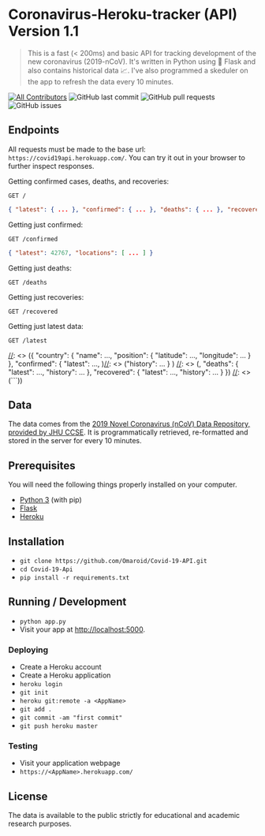 # Coronavirus-Heroku-tracker (API) Version 1.1

> This is a fast (< 200ms) and basic API for tracking development of the new coronavirus (2019-nCoV). It's written in Python using 🍼 Flask and also contains historical data 📈. I've also programmed a skeduler on the app to refresh the data every 10 minutes.

[![All Contributors](https://img.shields.io/badge/all_contributors-1-orange.svg?style=flat-square)](#contributors-)
![GitHub last commit](https://img.shields.io/github/last-commit/Omaroid/Covid-19-API)
![GitHub pull requests](https://img.shields.io/github/issues-pr/Omaroid/Covid-19-API)
![GitHub issues](https://img.shields.io/github/issues/Omaroid/Covid-19-API)

## Endpoints

All requests must be made to the base url: ``https://covid19api.herokuapp.com/``. You can try it out in your browser to further inspect responses.

Getting confirmed cases, deaths, and recoveries:

```http
GET /
```
```json
{ "latest": { ... }, "confirmed": { ... }, "deaths": { ... }, "recovered": { ... } }
```

Getting just confirmed:

```http
GET /confirmed
```
```json
{ "latest": 42767, "locations": [ ... ] }
```

Getting just deaths:

```http
GET /deaths
```

Getting just recoveries:

```http
GET /recovered
```

Getting just latest data:

```http
GET /latest
```

[//]: <> (Getting one country data:)

[//]: <> (```http)
[//]: <> (GET /country?countryCode=<CountryCode>)
[//]: <> (```)
[//]: <> (```json)
[//]: <> ({ "country": { "name": ..., "position": { "latitude": ..., "longitude": ... } }, "confirmed": { "latest": ..., )[//]: <> ("history": ... } )
[//]: <> (, "deaths": { "latest": ..., "history": ... }, "recovered": { "latest": ..., "history": ... } })
[//]: <> (```))

## Data

The data comes from the [2019 Novel Coronavirus (nCoV) Data Repository, provided
by JHU CCSE](https://github.com/CSSEGISandData/2019-nCoV). It is
programmatically retrieved, re-formatted and stored in the server for every 10 minutes.

## Prerequisites

You will need the following things properly installed on your computer.

* [Python 3](https://www.python.org/downloads/) (with pip)
* [Flask](https://pypi.org/project/Flask/)
* [Heroku](https://devcenter.heroku.com/articles/heroku-cli)

## Installation

* `git clone https://github.com/Omaroid/Covid-19-API.git`
* `cd Covid-19-Api`
* `pip install -r requirements.txt`

## Running / Development

* `python app.py`
* Visit your app at [http://localhost:5000](http://localhost:5000).

### Deploying

* Create a Heroku account
* Create a Heroku application
* `heroku login`
* `git init`
* `heroku git:remote -a <AppName>`
* `git add .`
* `git commit -am "first commit"`
* `git push heroku master`

### Testing

* Visit your application webpage
* `https://<AppName>.herokuapp.com/`

## License

The data is available to the public strictly for educational and academic research purposes.
